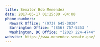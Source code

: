 ```yaml
---
title: Senator Bob Menendez
date: 2017-05-17 01:25:00 -04:00
phone-numbers:
  Newark Office: "(973) 645-3030"
  Barrington Office: "(856) 757-5353 "
  Washington, DC Office: "(202) 224-4744"
website: https://www.menendez.senate.gov/
---
```


